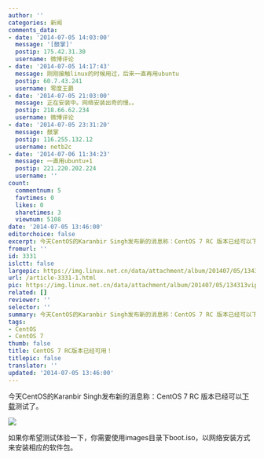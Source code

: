 ```yaml
---
author: ''
categories: 新闻
comments_data:
- date: '2014-07-05 14:03:00'
  message: '[鼓掌]'
  postip: 175.42.31.30
  username: 微博评论
- date: '2014-07-05 14:17:43'
  message: 刚刚接触linux的时候用过，后来一直再用ubuntu
  postip: 60.7.43.241
  username: 零度王爵
- date: '2014-07-05 21:03:00'
  message: 正在安装中。网络安装出奇的慢。。
  postip: 218.66.62.234
  username: 微博评论
- date: '2014-07-05 23:31:20'
  message: 鼓掌
  postip: 116.255.132.12
  username: netb2c
- date: '2014-07-06 11:34:23'
  message: 一直用ubuntu+1
  postip: 221.220.202.224
  username: ''
count:
  commentnum: 5
  favtimes: 0
  likes: 0
  sharetimes: 3
  viewnum: 5108
date: '2014-07-05 13:46:00'
editorchoice: false
excerpt: 今天CentOS的Karanbir Singh发布新的消息称：CentOS 7 RC 版本已经可以下载测试了。  如果你希望测试体验一下，你需要使用images目录下boot.iso，以网络安装方式安装来安装相应的软件包。
fromurl: ''
id: 3331
islctt: false
largepic: https://img.linux.net.cn/data/attachment/album/201407/05/134313vipt6iwiiw0wvwp6.png
url: /article-3331-1.html
pic: https://img.linux.net.cn/data/attachment/album/201407/05/134313vipt6iwiiw0wvwp6.png.thumb.jpg
related: []
reviewer: ''
selector: ''
summary: 今天CentOS的Karanbir Singh发布新的消息称：CentOS 7 RC 版本已经可以下载测试了。  如果你希望测试体验一下，你需要使用images目录下boot.iso，以网络安装方式安装来安装相应的软件包。
tags:
- CentOS
- CentOS 7
thumb: false
title: CentOS 7 RC版本已经可用！
titlepic: false
translator: ''
updated: '2014-07-05 13:46:00'
---
```


今天CentOS的Karanbir Singh发布新的消息称：CentOS 7 RC 版本已经可以[下载](http://buildlogs.centos.org/centos/7/os/x86_64-20140704-1/)测试了。


![](/data/attachment/album/201407/05/134313vipt6iwiiw0wvwp6.png)


如果你希望测试体验一下，你需要使用images目录下boot.iso，以网络安装方式来安装相应的软件包。